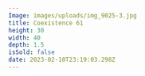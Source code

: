 ```yaml
---
Image: images/uploads/img_9025-3.jpg
title: Coexistence 61
height: 30
width: 40
depth: 1.5
isSold: false
date: 2023-02-10T23:19:03.298Z
---
```

